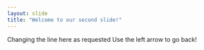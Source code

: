 ```yaml
---
layout: slide
title: "Welcome to our second slide!"
---
```

Changing the line here as requested
Use the left arrow to go back!
